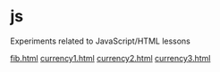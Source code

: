 # js

Experiments related to JavaScript/HTML lessons

[fib.html](fib.html)
[currency1.html](currency1.html)
[currency2.html](currency2.html)
[currency3.html](currency3.html)

